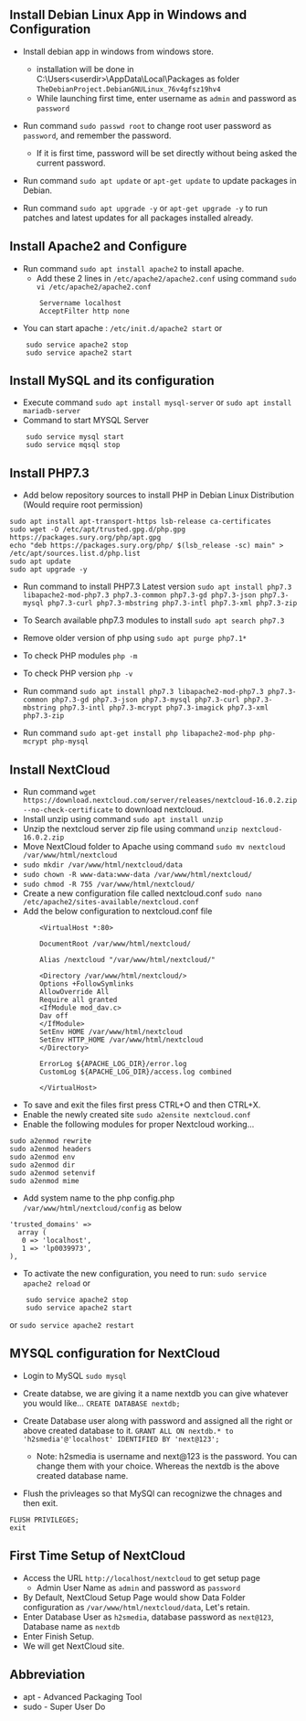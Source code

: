 ## Install Debian Linux App in Windows and Configuration
* Install debian app in windows from windows store.
	* installation will be done in C:\Users\<userdir>\AppData\Local\Packages as folder `TheDebianProject.DebianGNULinux_76v4gfsz19hv4`
	* While launching first time, enter username as `admin` and password as `password`

* Run command `sudo passwd root` to change root user password as `password`, and remember the password.
	* If it is first time, password will be set directly without being asked the current password.
* Run command `sudo apt update` or `apt-get update` to update packages in Debian.
* Run command `sudo apt upgrade -y` or `apt-get upgrade -y` to run patches and latest updates for all packages installed already.

## Install Apache2 and Configure
* Run command `sudo apt install apache2` to install apache.
	* Add these 2 lines in `/etc/apache2/apache2.conf` using command `sudo vi /etc/apache2/apache2.conf`
	```
		Servername localhost
		AcceptFilter http none
	```
* You can start apache : `/etc/init.d/apache2 start` or 
```
	sudo service apache2 stop
	sudo service apache2 start
```

## Install MySQL and its configuration
* Execute command `sudo apt install mysql-server` or `sudo apt install mariadb-server`
* Command to start MYSQL Server	
```
	sudo service mysql start
	sudo service mqsql stop
```

## Install PHP7.3
* Add below repository sources to install PHP in Debian Linux Distribution (Would require root permission)
```
sudo apt install apt-transport-https lsb-release ca-certificates
sudo wget -O /etc/apt/trusted.gpg.d/php.gpg https://packages.sury.org/php/apt.gpg
echo "deb https://packages.sury.org/php/ $(lsb_release -sc) main" > /etc/apt/sources.list.d/php.list
sudo apt update
sudo apt upgrade -y 
```
* Run command to install PHP7.3 Latest version
	`sudo apt install php7.3 libapache2-mod-php7.3 php7.3-common php7.3-gd php7.3-json php7.3-mysql php7.3-curl php7.3-mbstring php7.3-intl php7.3-xml php7.3-zip`

* To Search available php7.3 modules to install `sudo apt search php7.3`
* Remove older version of php using `sudo apt purge php7.1*`
* To check PHP modules `php -m`
* To check PHP version `php -v`


	
* Run command `sudo apt install php7.3 libapache2-mod-php7.3 php7.3-common php7.3-gd php7.3-json php7.3-mysql php7.3-curl php7.3-mbstring php7.3-intl php7.3-mcrypt php7.3-imagick php7.3-xml php7.3-zip`
* Run command `sudo apt-get install php libapache2-mod-php php-mcrypt php-mysql`

## Install NextCloud
* Run command `wget https://download.nextcloud.com/server/releases/nextcloud-16.0.2.zip --no-check-certificate` to download nextcloud.
* Install unzip using command `sudo apt install unzip`
* Unzip the nextcloud server zip file using command `unzip nextcloud-16.0.2.zip` 
* Move NextCloud folder to Apache using command `sudo mv nextcloud /var/www/html/nextcloud`
* `sudo mkdir /var/www/html/nextcloud/data`
* `sudo chown -R www-data:www-data /var/www/html/nextcloud/`
* `sudo chmod -R 755 /var/www/html/nextcloud/`
* Create a new configuration file called nextcloud.conf `sudo nano /etc/apache2/sites-available/nextcloud.conf`
* Add the below configuration to nextcloud.conf file   
	```
		<VirtualHost *:80>

		DocumentRoot /var/www/html/nextcloud/

		Alias /nextcloud "/var/www/html/nextcloud/"

		<Directory /var/www/html/nextcloud/>
		Options +FollowSymlinks
		AllowOverride All
		Require all granted
		<IfModule mod_dav.c>
		Dav off
		</IfModule>
		SetEnv HOME /var/www/html/nextcloud
		SetEnv HTTP_HOME /var/www/html/nextcloud
		</Directory>

		ErrorLog ${APACHE_LOG_DIR}/error.log
		CustomLog ${APACHE_LOG_DIR}/access.log combined

		</VirtualHost>
	```
* To save and exit the files first press CTRL+O and then CTRL+X.
* Enable the newly created site `sudo a2ensite nextcloud.conf`
* Enable the following modules for proper Nextcloud working…
```
sudo a2enmod rewrite
sudo a2enmod headers
sudo a2enmod env
sudo a2enmod dir
sudo a2enmod setenvif
sudo a2enmod mime
```
* Add system name to the php config.php `/var/www/html/nextcloud/config` as below 
```
'trusted_domains' =>
  array (
   0 => 'localhost',
   1 => 'lp0039973',
),
```

* To activate the new configuration, you need to run: `sudo service apache2 reload` or
```
	sudo service apache2 stop
	sudo service apache2 start
``` 
or `sudo service apache2 restart`

## MYSQL configuration for NextCloud
* Login to MySQL `sudo mysql`
* Create databse, we are giving it a name nextdb you can give whatever you would like… `CREATE DATABASE nextdb;`
* Create Database user along with password and assigned all the right or above created database to it.
`GRANT ALL ON nextdb.* to 'h2smedia'@'localhost' IDENTIFIED BY 'next@123';`
	* Note: h2smedia is username and next@123 is the password. You can change them with your choice. Whereas the nextdb is the above created database name.

* Flush the privleages so that MySQl can recognizwe the chnages and then exit.
```
FLUSH PRIVILEGES;
exit
```

## First Time Setup of NextCloud
* Access the URL `http://localhost/nextcloud` to get setup page
	* Admin User Name as `admin` and password as `password`
* By Default, NextCloud Setup Page would show Data Folder configuration as `/var/www/html/nextcloud/data`, Let's retain.
* Enter Database User as `h2smedia`, database password as `next@123`, Database name as `nextdb`
* Enter Finish Setup.
* We will get NextCloud site.

## Abbreviation
* apt - Advanced Packaging Tool
* sudo - Super User Do


